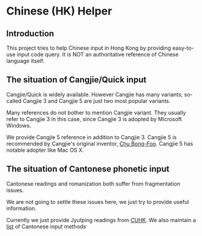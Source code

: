 # Chinese (HK) Helper

## Introduction
This project tries to help Chinese input in Hong Kong by providing easy-to-use
input code query.
It is NOT an authoritative reference of Chinese language itself.

## The situation of Cangjie/Quick input
Cangjie/Quick is widely available.
However Cangjie has many variants;
so-called Cangjie 3 and Cangjie 5 are just two most popular variants.

Many references do not bother to mention Cangjie variant.
They usually refer to Cangjie 3 in this case,
since Cangjie 3 is adopted by Microsoft Windows.

We provide Cangjie 5 reference in addition to Cangjie 3.
Cangjie 5 is recommended by Cangjie's original inventor,
[Chu Bong-Foo](http://www.cbflabs.com).
Cangjie 5 has notable adopter like Mac OS X.

## The situation of Cantonese phonetic input
Cantonese readings and romanization both suffer from fragmentation issues.

We are not going to settle these issues here,
we just try to provide useful information.

Currently we just provide Jyutping readings from
[CUHK](http://humanum.arts.cuhk.edu.hk/Lexis/lexi-mf/).
We also maintain a [list](https://github.com/mahiuchun/zh-hk/wiki/CantoneseInput)
of Cantonese input methods
